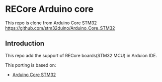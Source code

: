 # RECore Arduino core

This repo is clone from Arduino Core STM32
https://github.com/stm32duino/Arduino_Core_STM32

## Introduction

This repo add the support of RECore boards(STM32 MCU) in Arduion IDE.

This porting is based on:
- [Arduino Core STM32](https://github.com/stm32duino/Arduino_Core_STM32)

